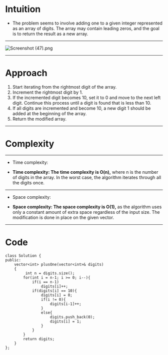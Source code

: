 
# Intuition
<!-- Describe your first thoughts on how to solve this problem. -->
- The problem seems to involve adding one to a given integer represented as an array of digits. The array may contain leading zeros, and the goal is to return the result as a new array.

---

![Screenshot (47).png](https://assets.leetcode.com/users/images/ab79d6a6-0341-40be-8334-ffb064956f23_1704901894.8121877.png)


---


# Approach
<!-- Describe your approach to solving the problem. -->
1. Start iterating from the rightmost digit of the array.
2. Increment the rightmost digit by 1.
3. If the incremented digit becomes 10, set it to 0 and move to the next left digit. Continue this process until a digit is found that is less than 10.
4. If all digits are incremented and become 10, a new digit 1 should be added at the beginning of the array.
5. Return the modified array.

---


# Complexity

---


- Time complexity:
<!-- Add your time complexity here, e.g. $$O(n)$$ -->
- **Time complexity: The time complexity is O(n),** where n is the number of digits in the array. In the worst case, the algorithm iterates through all the digits once.

---


- Space complexity:
<!-- Add your space complexity here, e.g. $$O(n)$$ -->
- **Space complexity: The space complexity is O(1),** as the algorithm uses only a constant amount of extra space regardless of the input size. The modification is done in place on the given vector.

---


# Code
```
class Solution {
public:
    vector<int> plusOne(vector<int>& digits) 
    {
         int n = digits.size();
        for(int i = n-1; i >= 0; i--){
            if(i == n-1)
                digits[i]++;
            if(digits[i] == 10){
                digits[i] = 0;
                if(i != 0){
                    digits[i-1]++;
                }
                else{
                    digits.push_back(0);
                    digits[i] = 1;
                }
            }
        }
        return digits;
    }
};
```

